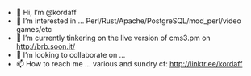 - 👋 Hi, I’m @kordaff
- 👀 I’m interested in ... Perl/Rust/Apache/PostgreSQL/mod_perl/video games/etc
- 🌱 I’m currently tinkering on the live version of cms3.pm on http://brb.soon.it/
- 💞️ I’m looking to collaborate on ...
- 📫 How to reach me ... various and sundry cf: http://linktr.ee/kordaff

<!---
kordaff/kordaff is a ✨ special ✨ repository because its `README.md` (this file) appears on your GitHub profile.
You can click the Preview link to take a look at your changes.
--->
